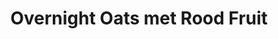 ---
title: Overnight Oats met Rood Fruit
description: Voedzaam ontbijt met havermout en vers fruit
image: hhttps://images.unsplash.com/photo-1515544645059-de313dd20a58
categories: [Ontbijt, Vegetarisch, Meal-prep]
tijd: 10
portions: 2
ingredients:
  - 100g havermout
  - 250ml amandelmelk
  - 2 el chiazaad
  - 1 el honing
  - 100g gemengd rood fruit
  - 2 el amandelen
instructions:
  - Meng havermout, amandelmelk en chiazaad in een kom.
  - Voeg honing toe en roer goed door.
  - Verdeel over 2 potten of kommen.
  - Dek af en zet een nacht in de koelkast.
  - Garneer de volgende ochtend met fruit en gehakte amandelen.
---